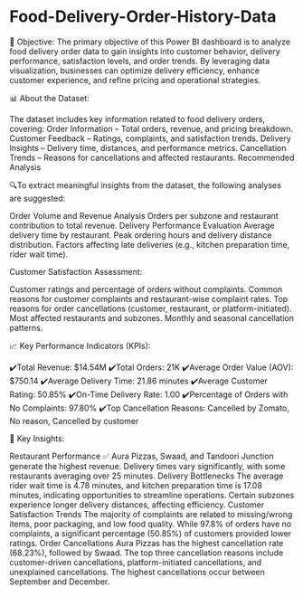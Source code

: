 # Food-Delivery-Order-History-Data

📌 Objective:
The primary objective of this Power BI dashboard is to analyze food delivery order data to gain insights into customer behavior, delivery performance, satisfaction levels, and order trends. By leveraging data visualization, businesses can optimize delivery efficiency, enhance customer experience, and refine pricing and operational strategies.

📊 About the Dataset:

The dataset includes key information related to food delivery orders, covering:
Order Information – Total orders, revenue, and pricing breakdown.
Customer Feedback – Ratings, complaints, and satisfaction trends.
Delivery Insights – Delivery time, distances, and performance metrics.
Cancellation Trends – Reasons for cancellations and affected restaurants.
Recommended Analysis

🔍To extract meaningful insights from the dataset, the following analyses are suggested: 

Order Volume and Revenue Analysis
Orders per subzone and restaurant contribution to total revenue.
Delivery Performance Evaluation
Average delivery time by restaurant.
Peak ordering hours and delivery distance distribution.
Factors affecting late deliveries (e.g., kitchen preparation time, rider wait time).

Customer Satisfaction Assessment:

Customer ratings and percentage of orders without complaints.
Common reasons for customer complaints and restaurant-wise complaint rates.
Top reasons for order cancellations (customer, restaurant, or platform-initiated).
Most affected restaurants and subzones.
Monthly and seasonal cancellation patterns.

📈 Key Performance Indicators (KPIs):

✔️Total Revenue: $14.54M
✔️Total Orders: 21K
✔️Average Order Value (AOV): $750.14
✔️Average Delivery Time: 21.86 minutes
✔️Average Customer Rating: 50.85%
✔️On-Time Delivery Rate: 1.00
✔️Percentage of Orders with No Complaints: 97.80%
✔️Top Cancellation Reasons: Cancelled by Zomato, No reason, Cancelled by customer

🔎 Key Insights:

Restaurant Performance
✅ Aura Pizzas, Swaad, and Tandoori Junction generate the highest revenue.
Delivery times vary significantly, with some restaurants averaging over 25 minutes.
Delivery Bottlenecks
The average rider wait time is 4.78 minutes, and kitchen preparation time is 17.08 minutes, indicating opportunities to streamline operations.
Certain subzones experience longer delivery distances, affecting efficiency.
Customer Satisfaction Trends
The majority of complaints are related to missing/wrong items, poor packaging, and low food quality.
While 97.8% of orders have no complaints, a significant percentage (50.85%) of customers provided lower ratings.
Order Cancellations
Aura Pizzas has the highest cancellation rate (68.23%), followed by Swaad.
The top three cancellation reasons include customer-driven cancellations, platform-initiated cancellations, and unexplained cancellations.
The highest cancellations occur between September and December.
